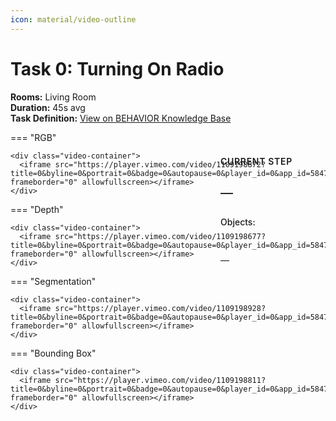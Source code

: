 ```yaml
---
icon: material/video-outline
---
```


# Task 0: Turning On Radio

**Rooms:** Living Room  
**Duration:** 45s avg  
**Task Definition:** [View on BEHAVIOR Knowledge Base](https://behavior.stanford.edu/knowledgebase/tasks/turning_on_radio-0.html)

=== "RGB"
    
    <div class="video-container">
      <iframe src="https://player.vimeo.com/video/1109198872?title=0&byline=0&portrait=0&badge=0&autopause=0&player_id=0&app_id=58479" frameborder="0" allowfullscreen></iframe>
    </div>

=== "Depth"

    <div class="video-container">
      <iframe src="https://player.vimeo.com/video/1109198677?title=0&byline=0&portrait=0&badge=0&autopause=0&player_id=0&app_id=58479" frameborder="0" allowfullscreen></iframe>
    </div>

=== "Segmentation"

    <div class="video-container">
      <iframe src="https://player.vimeo.com/video/1109198928?title=0&byline=0&portrait=0&badge=0&autopause=0&player_id=0&app_id=58479" frameborder="0" allowfullscreen></iframe>
    </div>

=== "Bounding Box"

    <div class="video-container">
      <iframe src="https://player.vimeo.com/video/1109198811?title=0&byline=0&portrait=0&badge=0&autopause=0&player_id=0&app_id=58479" frameborder="0" allowfullscreen></iframe>
    </div>

<div class="annotation-sidebar">
  <div class="annotation-header">Current Step</div>
  <div class="annotation-content" id="annotation-display">
    <div class="annotation-description">—</div>
    <div class="annotation-objects">
      <div class="objects-label">Objects:</div>
      <ul class="objects-list"></ul>
    </div>
    <div class="annotation-time">—</div>
  </div>
</div>

<script src="https://player.vimeo.com/api/player.js"></script>
<script>
// Annotation data embedded directly
const annotationData = {
    "skill_annotation": [
        {
            "skill_description": ["move to"],
            "object_id": [["radio_89"]],
            "memory_prefix": [],
            "frame_duration": [55, 300]
        },
        {
            "skill_description": ["pick up from"],
            "object_id": [["radio_89", "coffee_table_koagbh_0"]],
            "memory_prefix": [],
            "frame_duration": [301, 641]
        },
        {
            "skill_description": ["press"],
            "object_id": [["radio_89"]],
            "memory_prefix": [],
            "frame_duration": [642, 900]
        },
        {
            "skill_description": ["place on"],
            "object_id": [["radio_89", "coffee_table_koagbh_0"]],
            "memory_prefix": ["back"],
            "frame_duration": [900, 1245]
        }
    ]
};

// Process annotations for easier lookup
const FPS = 30;
const annotations = annotationData.skill_annotation.map(skill => ({
    start: skill.frame_duration[0] / FPS,
    end: skill.frame_duration[1] / FPS,
    description: skill.memory_prefix.length > 0 
        ? `${skill.skill_description[0]} ${skill.memory_prefix.join(' ')}`
        : skill.skill_description[0],
    objects: skill.object_id[0]
}));

// Simplify object IDs for display
function simplifyObjectId(id) {
    // Remove numbers and underscores, make readable
    return id.replace(/_/g, ' ')
             .replace(/\b[0-9]+\b/g, '')
             .replace(/\s+/g, ' ')
             .trim()
             .replace(/\b\w/g, l => l.toUpperCase());
}

// Format time display
function formatTime(seconds) {
    const mins = Math.floor(seconds / 60);
    const secs = Math.floor(seconds % 60);
    return `${mins}:${secs.toString().padStart(2, '0')}`;
}

// Update annotation display
function updateAnnotation(currentTime) {
    const current = annotations.find(a => currentTime >= a.start && currentTime < a.end);
    
    const descEl = document.querySelector('.annotation-description');
    const listEl = document.querySelector('.objects-list');
    const timeEl = document.querySelector('.annotation-time');
    
    if (current) {
        descEl.textContent = current.description;
        
        listEl.innerHTML = '';
        current.objects.forEach(obj => {
            const li = document.createElement('li');
            li.textContent = simplifyObjectId(obj);
            listEl.appendChild(li);
        });
        
        timeEl.textContent = `${formatTime(current.start)} - ${formatTime(current.end)}`;
    } else {
        descEl.textContent = '—';
        listEl.innerHTML = '';
        timeEl.textContent = '—';
    }
}

// Initialize Vimeo players when page loads
document.addEventListener('DOMContentLoaded', function() {
    const iframes = document.querySelectorAll('.video-container iframe');
    const players = [];
    
    iframes.forEach(iframe => {
        const player = new Vimeo.Player(iframe);
        players.push(player);
        
        // Listen to time updates from any player
        player.on('timeupdate', function(data) {
            updateAnnotation(data.seconds);
        });
    });
});
</script>

<style>
/* Position sidebar absolutely within parent container */
.md-content__inner {
  position: relative;
}

/* Video container adjustments - square aspect ratio */
.tabbed-set {
  max-width: 500px; /* Limit video width for square format */
}

.video-container {
  position: relative;
  padding-bottom: 100%; /* 1:1 square aspect ratio */
  height: 0;
  background: #000;
}

.video-container iframe {
  position: absolute;
  top: 0;
  left: 0;
  width: 100%;
  height: 100%;
}

/* Annotation sidebar - positioned absolutely */
.annotation-sidebar {
  position: absolute;
  top: 280px; /* Aligned with video tabs */
  left: 540px; /* Position to the right of the video */
  width: 280px;
  background: var(--md-code-bg-color);
  border-radius: 8px;
  padding: 1.5rem;
  height: fit-content;
}

.annotation-header {
  font-size: 0.875rem;
  font-weight: 600;
  text-transform: uppercase;
  letter-spacing: 0.05em;
  color: var(--md-default-fg-color--light);
  margin-bottom: 1rem;
  padding-bottom: 0.75rem;
  border-bottom: 1px solid var(--md-default-fg-color--lightest);
}

.annotation-content {
  display: flex;
  flex-direction: column;
  gap: 1rem;
}

.annotation-description {
  font-size: 1.25rem;
  font-weight: 500;
  color: var(--md-default-fg-color); /* Changed from primary color to default for better contrast */
  line-height: 1.4;
}

.annotation-objects {
  margin-top: 0.5rem;
}

.objects-label {
  font-size: 0.875rem;
  font-weight: 500;
  color: var(--md-default-fg-color--light);
  margin-bottom: 0.5rem;
}

.objects-list {
  margin: 0;
  padding-left: 1.25rem;
  list-style: none;
}

.objects-list li {
  position: relative;
  color: var(--md-default-fg-color);
  font-size: 0.95rem;
  line-height: 1.6;
  padding-left: 0.5rem;
}

.objects-list li::before {
  content: "•";
  position: absolute;
  left: -0.5rem;
  color: var(--md-accent-fg-color);
}

.annotation-time {
  font-size: 0.875rem;
  color: var(--md-default-fg-color--light);
  padding-top: 0.75rem;
  margin-top: 0.5rem;
  border-top: 1px solid var(--md-default-fg-color--lightest);
}

/* Responsive design */
@media (max-width: 900px) {
  .tabbed-set {
    max-width: 100%;
  }
  
  .annotation-sidebar {
    position: static;
    left: auto;
    top: auto;
    width: 100%;
    margin-top: 2rem;
  }
}

/* Hide the sidebar on very small screens */
@media (max-width: 600px) {
  .annotation-sidebar {
    display: none;
  }
}
</style>
